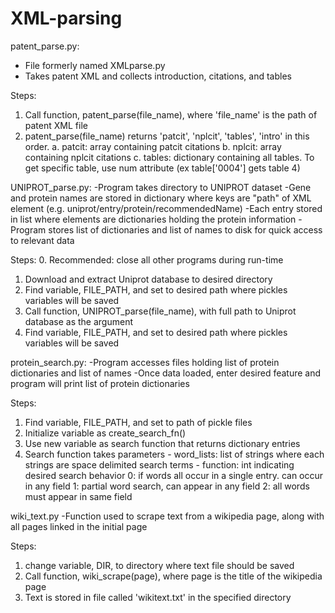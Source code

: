 # XML-parsing
patent_parse.py:
  - File formerly named XMLparse.py
  - Takes patent XML and collects introduction, citations, and tables
  
  Steps:
  1. Call function, patent_parse(file_name), where 'file_name' is the path of patent XML file
  2. patent_parse(file_name) returns 'patcit', 'nplcit', 'tables', 'intro' in this order.
    a. patcit: array containing patcit citations
    b. nplcit: array containing nplcit citations
    c. tables: dictionary containing all tables. To get specific table, use num attribute (ex table['0004'] gets table 4)



UNIPROT_parse.py:
  -Program takes directory to UNIPROT dataset
  -Gene and protein names are stored in dictionary where keys are "path" of XML element (e.g. uniprot/entry/protein/recommendedName)
  -Each entry stored in list where elements are dictionaries holding the protein information
  -Program stores list of dictionaries and list of names to disk for quick access to relevant data
  
  Steps:
  0. Recommended: close all other programs during run-time
  1. Download and extract Uniprot database to desired directory
  2. Find variable, FILE_PATH, and set to desired path where pickles variables will be saved
  3. Call function, UNIPROT_parse(file_name), with full path to Uniprot database as the argument
  4. Find variable, FILE_PATH, and set to desired path where pickles variables will be saved
  
  
protein_search.py:
  -Program accesses files holding list of protein dictionaries and list of names
  -Once data loaded, enter desired feature and program will print list of protein dictionaries
  
  Steps: 
  1. Find variable, FILE_PATH, and set to path of pickle files
  2. Initialize variable as create_search_fn()
  3. Use new variable as search function that returns dictionary entries
  4. Search function takes parameters
    - word_lists: list of strings where each strings are space delimited search terms
    - function: int indicating desired search behavior
               0: if words all occur in a single entry. can occur in any field
               1: partial word search, can appear in any field
               2: all words must appear in same field
  
wiki_text.py
  -Function used to scrape text from a wikipedia page, along with all pages linked in the initial page
  
  Steps:
  1. change variable, DIR, to directory where text file should be saved
  2. Call function, wiki_scrape(page), where page is the title of the wikipedia page
  3. Text is stored in file called 'wikitext.txt' in the specified directory
